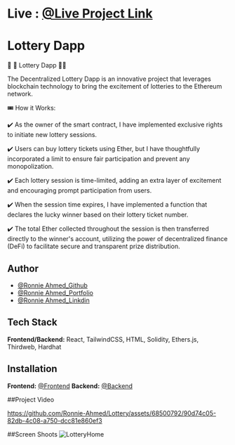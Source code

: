  # Live : [@Live Project Link](https://lottery-eight-woad.vercel.app/)

# Lottery Dapp

🐧 🐧 Lottery Dapp 🐧🐧

The Decentralized Lottery Dapp is an innovative project that leverages blockchain technology to bring the excitement of lotteries to the Ethereum network.



🎟️ How it Works:

✔️ As the owner of the smart contract, I have implemented exclusive rights to initiate new lottery sessions.

✔️ Users can buy lottery tickets using Ether, but I have thoughtfully incorporated a limit to ensure fair participation and prevent any monopolization.

✔️ Each lottery session is time-limited, adding an extra layer of excitement and encouraging prompt participation from users.

✔️ When the session time expires, I have implemented a function that declares the lucky winner based on their lottery ticket number.

✔️ The total Ether collected throughout the session is then transferred directly to the winner's account, utilizing the power of decentralized finance (DeFi) to facilitate secure and transparent prize distribution.

## Author

- [@Ronnie Ahmed_Github](https://www.github.com/Ronnie-Ahmed)
- [@Ronnie Ahmed_Portfolio](https://portfolio-fl2l.vercel.app/)
- [@Ronnie Ahmed_Linkdin](https://www.linkedin.com/in/ronnie-ahmed-3bb290271/)

## Tech Stack

**Frontend/Backend:** React, TailwindCSS, HTML, Solidity, Ethers.js, Thirdweb, Hardhat

## Installation

**Frontend:** [@Frontend](https://github.com/Ronnie-Ahmed/Lottery)
**Backend:** [@Backend](https://github.com/Ronnie-Ahmed/Lottery-Backend)




##Project Video


https://github.com/Ronnie-Ahmed/Lottery/assets/68500792/90d74c05-82db-4c08-a750-dcc81e860ef3



##Screen Shoots
![LotteryHome](https://github.com/Ronnie-Ahmed/Lottery/assets/68500792/f6fe0180-3f38-4bab-ae13-2bbe4fbd1729)















